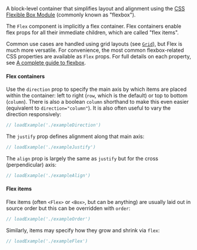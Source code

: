 A block-level container that simplifies layout and alignment using the [CSS Flexible Box Module](https://developer.mozilla.org/en-US/docs/Web/CSS/CSS_Flexible_Box_Layout) (commonly known as "flexbox").

The `Flex` component is implicitly a flex container. Flex containers enable flex props for all their immediate children,
which are called "flex items".

Common use cases are handled using grid layouts (see [`Grid`](#grid)), but Flex is much more versatile. For convenience,
the most common flexbox-related CSS properties are available as `Flex` props. For full details on each property, see [A complete guide to flexbox](https://css-tricks.com/snippets/css/a-guide-to-flexbox/).

#### Flex containers

Use the `direction` prop to specify the main axis by which items are placed within the container: left to right (`row`, which is the
default) or top to bottom (`column`). There is also a boolean `column` shorthand to make this even easier (equivalent
to `direction="column"`). It is also often useful to vary the direction responsively:

```jsx
// loadExample('./exampleDirection')
```

The `justify` prop defines alignment along that main axis:

```jsx
// loadExample('./exampleJustify')
```

The `align` prop is largely the same as `justify` but for the cross (perpendicular) axis:

```jsx
// loadExample('./exampleAlign')
```

#### Flex items

Flex items (often `<Flex>` or `<Box>`, but can be anything) are usually laid out in source order but this can be
overridden with `order`:

```jsx
// loadExample('./exampleOrder')
```

Similarly, items may specify how they grow and shrink via `flex`:

```jsx
// loadExample('./exampleFlex')
```
